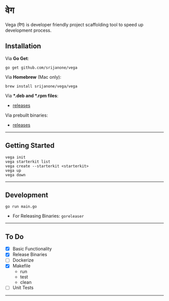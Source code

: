 # वेग

Vega (वेग) is developer friendly project scaffolding tool to speed up development process.


## Installation

Via **Go Get**:

```
go get github.com/srijanone/vega
```

Via **Homebrew** (Mac only):

```
brew install srijanone/vega/vega
```

Via **\*.deb and \*.rpm files**:
- [releases](https://github.com/srijanone/vega/releases)

Via prebuilt binaries:
- [releases](https://github.com/srijanone/vega/releases)

---

## Getting Started

```console
vega init
vega starterkit list
vega create --starterkit <starterkit>
vega up
vega down
```

---

## Development

`go run main.go`

- For Releasing Binaries: `goreleaser`

---

## To Do

- [x] Basic Functionality
- [x] Release Binaries
- [ ] Dockerize
- [x] Makefile
  - run
  - test
  - clean
- [ ] Unit Tests

---

```



```